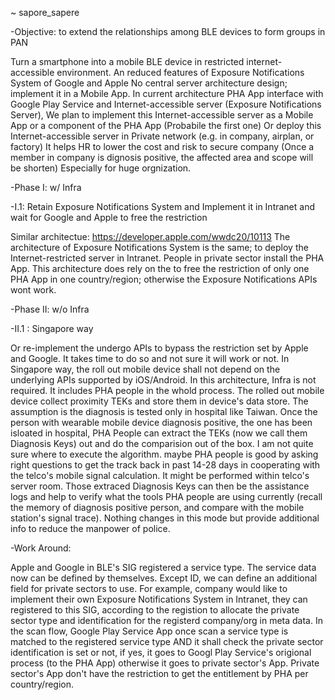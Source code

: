 ~ sapore_sapere

-Objective: to extend the relationships among BLE devices to form groups in PAN

  Turn a smartphone into a mobile BLE device in restricted internet-accessible environment.
  An reduced features of Exposure Notifications System of Google and Apple
  No central server architecture design; implement it in a Mobile App.
  In current architecture PHA App interface with Google Play Service and Internet-accessible server (Exposure Notifications Server),
  We plan to implement this Internet-accessible server as a Mobile App or a component of the PHA App (Probabile the first one)
  Or deploy this Internet-accessible server in Private network (e.g. in company, airplan, or factory)
  It helps HR to lower the cost and risk to secure company (Once a member in company is dignosis positive, the affected area and scope will be shorten)
  Especially for huge orgnization.


-Phase I:  w/ Infra

-I.1: Retain Exposure Notifications System and Implement it in Intranet and wait for Google and Apple to free the restriction

  Similar architectue:
  https://developer.apple.com/wwdc20/10113
The architecture of Exposure Notifications System is the same; to deploy the Internet-restricted server in Intranet.
People in private sector install the PHA App.
This architecture does rely on the to free the restriction of only one PHA App in one country/region; otherwise the Exposure Notifications APIs wont work.

-Phase II: w/o Infra

-II.1 : Singapore way

Or re-implement the undergo APIs to bypass the restriction set by Apple and Google. It takes time to do so and not sure it will work or not.
In Singapore way, the roll out mobile device shall not depend on the underlying APIs supported by iOS/Android.
In this architecture, Infra is not required. It includes PHA people in the whold process. The rolled out mobile device collect proximity TEKs and store them in device's data store. The assumption is the diagnosis is tested only in hospital like Taiwan. Once the person with wearable mobile device diagnosis positive, the one has been isloated in hospital, PHA People can extract the TEKs (now we call them Diagnosis Keys) out and do the comparision out of the box. I am not quite sure where to execute the algorithm. maybe PHA people is good by asking right questions to get the track back in past 14-28 days in cooperating with the telco's mobile signal calculation. It might be performed within telco's server room. Those extraced Diagnosis Keys can then be the assistance logs and help to verify what the tools PHA people are using currently (recall the memory of diagnosis positive person, and compare with the mobile station's signal trace). Nothing changes in this mode but provide additional info to reduce the manpower of police.

-Work Around:

Apple and Google in BLE's SIG registered a service type. The service data now can be defined by themselves. Except ID, we can define an additional field for private sectors to use. For example, company would like to implement their own Exposure Notifications System in Intranet, they can registered to this SIG, according to the registion to allocate the private sector type and identification for the registerd company/org in meta data. In the scan flow, Google Play Service App once scan a service type is matched to the registered service type AND it shall check the private sector identification is set or not, if yes, it goes to Googl Play Service's origional process (to the PHA App) otherwise it goes to private sector's App. Private sector's App don't have the restriction to get the entitlement by PHA per country/region.  


